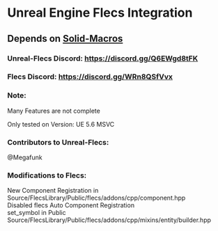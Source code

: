 # Unreal Engine Flecs Integration

## Depends on [Solid-Macros](https://github.com/Reddy-dev/Solid-Macros)

### Unreal-Flecs Discord: https://discord.gg/Q6EWgd8tFK
### Flecs Discord: https://discord.gg/WRn8QSfVvx

### Note:

Many Features are not complete

Only tested on Version: UE 5.6 MSVC

### Contributors to Unreal-Flecs:
@Megafunk

### Modifications to Flecs:
  New Component Registration in Source/FlecsLibrary/Public/flecs/addons/cpp/component.hpp\
  Disabled flecs Auto Component Registration\
  set_symbol in Public Source/FlecsLibrary/Public/flecs/addons/cpp/mixins/entity/builder.hpp

